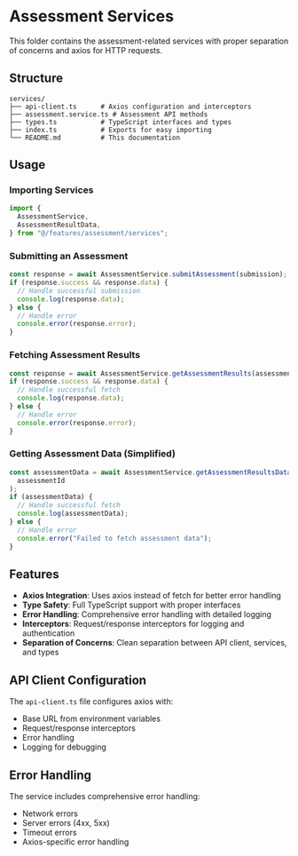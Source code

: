 # Assessment Services

This folder contains the assessment-related services with proper separation of concerns and axios for HTTP requests.

## Structure

```
services/
├── api-client.ts      # Axios configuration and interceptors
├── assessment.service.ts # Assessment API methods
├── types.ts           # TypeScript interfaces and types
├── index.ts           # Exports for easy importing
└── README.md          # This documentation
```

## Usage

### Importing Services

```typescript
import {
  AssessmentService,
  AssessmentResultData,
} from "@/features/assessment/services";
```

### Submitting an Assessment

```typescript
const response = await AssessmentService.submitAssessment(submission);
if (response.success && response.data) {
  // Handle successful submission
  console.log(response.data);
} else {
  // Handle error
  console.error(response.error);
}
```

### Fetching Assessment Results

```typescript
const response = await AssessmentService.getAssessmentResults(assessmentId);
if (response.success && response.data) {
  // Handle successful fetch
  console.log(response.data);
} else {
  // Handle error
  console.error(response.error);
}
```

### Getting Assessment Data (Simplified)

```typescript
const assessmentData = await AssessmentService.getAssessmentResultsData(
  assessmentId
);
if (assessmentData) {
  // Handle successful fetch
  console.log(assessmentData);
} else {
  // Handle error
  console.error("Failed to fetch assessment data");
}
```

## Features

- **Axios Integration**: Uses axios instead of fetch for better error handling
- **Type Safety**: Full TypeScript support with proper interfaces
- **Error Handling**: Comprehensive error handling with detailed logging
- **Interceptors**: Request/response interceptors for logging and authentication
- **Separation of Concerns**: Clean separation between API client, services, and types

## API Client Configuration

The `api-client.ts` file configures axios with:

- Base URL from environment variables
- Request/response interceptors
- Error handling
- Logging for debugging

## Error Handling

The service includes comprehensive error handling:

- Network errors
- Server errors (4xx, 5xx)
- Timeout errors
- Axios-specific error handling
